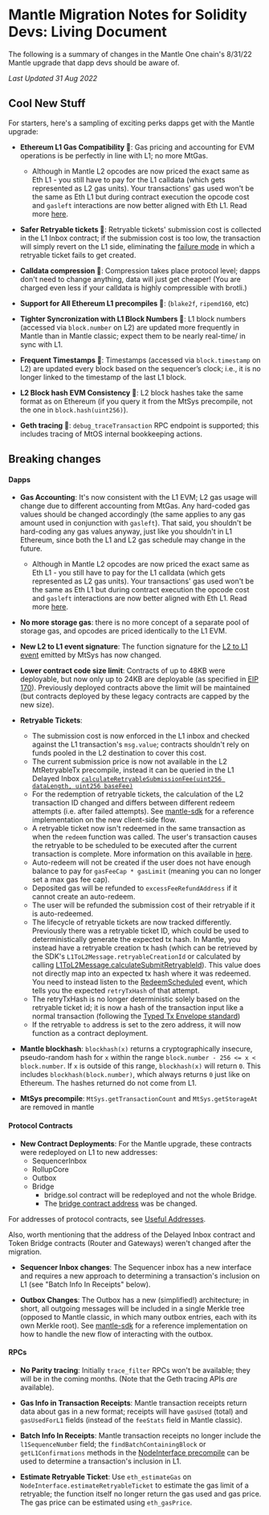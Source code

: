 # Mantle Migration Notes for Solidity Devs: Living Document

The following is a summary of changes in the Mantle One chain's 8/31/22 Mantle upgrade that dapp devs should be aware of.

_Last Updated 31 Aug 2022_

## Cool New Stuff

For starters, here's a sampling of exciting perks dapps get with the Mantle upgrade:

- **Ethereum L1 Gas Compatibility 🥳**: Gas pricing and accounting for EVM operations is be perfectly in line with L1; no more MtGas.
    - Although in Mantle L2 opcodes are now priced the exact same as Eth L1 - you still have to pay for the L1 calldata (which gets represented as L2 gas units). Your transactions' gas used won't be the same as Eth L1 but during contract execution the opcode cost and `gasleft` interactions are now better aligned with Eth L1. Read more [here](https://medium.com/mantlenetwork/understanding-mantle-2-dimensional-fees-fd1d582596c9).

- **Safer Retryable tickets 🥳**: Retryable tickets' submission cost is collected in the L1 Inbox contract; if the submission cost is too low, the transaction will simply revert on the L1 side, eliminating the [failure mode](https://developer.mantlenetwork.com/docs/l1_l2_messages#important-note-about-base-submission-fee) in which a retryable ticket fails to get created.

- **Calldata compression 🥳**: Compression takes place protocol level; dapps don't need to change anything, data will just get cheaper! (You are charged even less if your calldata is highly compressible with brotli.)

- **Support for All Ethereum L1 precompiles 🥳**: (`blake2f`, `ripemd160`, etc)

- **Tighter Syncronization with L1 Block Numbers 🥳**: L1 block numbers (accessed via `block.number` on L2) are updated more frequently in Mantle than in Mantle classic; expect them to be nearly real-time/ in sync with L1.

- **Frequent Timestamps 🥳**: Timestamps (accessed via `block.timestamp` on L2) are updated every block based on the sequencer’s clock; i.e., it is no longer linked to the timestamp of the last L1 block.

- **L2 Block hash EVM Consistency 🥳**: L2 block hashes take the same format as on Ethereum (if you query it from the MtSys precompile, not the one in `block.hash(uint256)`).

- **Geth tracing 🥳**: `debug_traceTransaction` RPC endpoint is supported; this includes tracing of MtOS internal bookkeeping actions.

## Breaking changes

#### Dapps

- **Gas Accounting**: It's now consistent with the L1 EVM; L2 gas usage will change due to different accounting from MtGas. Any hard-coded gas values should be changed accordingly (the same applies to any gas amount used in conjunction with `gasleft`). That said, you shouldn't be hard-coding any gas values anyway, just like you shouldn't in L1 Ethereum, since both the L1 and L2 gas schedule may change in the future.
    - Although in Mantle L2 opcodes are now priced the exact same as Eth L1 - you still have to pay for the L1 calldata (which gets represented as L2 gas units). Your transactions' gas used won't be the same as Eth L1 but during contract execution the opcode cost and `gasleft` interactions are now better aligned with Eth L1. Read more [here](https://medium.com/mantlenetwork/understanding-mantle-2-dimensional-fees-fd1d582596c9).

- **No more storage gas**: there is no more concept of a separate pool of storage gas, and opcodes are priced identically to the L1 EVM.

- **New L2 to L1 event signature**: The function signature for the [L2 to L1 event](../../contracts/src/precompiles/MtSys.sol#L110) emitted by MtSys has now changed.

- **Lower contract code size limit**: Contracts of up to 48KB were deployable, but now only up to 24KB are deployable (as specified in [EIP 170](https://eips.ethereum.org/EIPS/eip-170)). Previously deployed contracts above the limit will be maintained (but contracts deployed by these legacy contracts are capped by the new size).

- **Retryable Tickets**:
  - The submission cost is now enforced in the L1 inbox and checked against the L1 transaction's `msg.value`; contracts shouldn't rely on funds pooled in the L2 destination to cover this cost.
  - The current submission price is now not available in the L2 MtRetryableTx precompile, instead it can be queried in the L1 Delayed Inbox [`calculateRetryableSubmissionFee(uint256 dataLength, uint256 baseFee)`](https://github.com/mantlenetworkio/mantle/blob/01412b3cd0fca28bf9931407ca1ccfeb8714d478/contracts/src/bridge/Inbox.sol#L262)
  - For the redemption of retryable tickets, the calculation of the L2 transaction ID changed and differs between different redeem attempts (i.e. after failed attempts). See [mantle-sdk](https://github.com/mantlenetwork/mantle-sdk/tree/c-mantle-stable) for a reference implementation on the new client-side flow.
  - A retryable ticket now isn't redeemed in the same transaction as when the `redeem` function was called. The user's transaction causes the retryable to be scheduled to be executed after the current transaction is complete. More information on this available in [here](../mtos/mtos.md#redeeming-a-retryable).
  - Auto-redeem will not be created if the user does not have enough balance to pay for `gasFeeCap * gasLimit` (meaning you can no longer set a max gas fee cap).
  - Deposited gas will be refunded to `excessFeeRefundAddress` if it cannot create an auto-redeem.
  - The user will be refunded the submission cost of their retryable if it is auto-redeemed.
  - The lifecycle of retryable tickets are now tracked differently. Previously there was a retryable ticket ID, which could be used to deterministically generate the expected tx hash. In Mantle, you instead have a retryable creation tx hash (which can be retrieved by the SDK's `L1ToL2Message.retryableCreationId` or calculated by calling [L1ToL2Message.calculateSubmitRetryableId](https://github.com/mantlenetwork/mantle-sdk/blob/105bf73cb788231b6e63c510713f460b36699fcd/src/lib/message/L1ToL2Message.ts#L109-L155)). This value does not directly map into an expected tx hash where it was redeemed. You need to instead listen to the [RedeemScheduled](https://github.com/mantlenetworkio/mantle/blob/ec70ed7527597e7e1e8380a59c07e8449885e408/contracts/src/precompiles/MtRetryableTx.sol#L85-L93) event, which tells you the expected `retryTxHash` of that attempt.
  - The retryTxHash is no longer deterministic solely based on the retryable ticket id; it is now a hash of the transaction input like a normal transaction (following the [Typed Tx Envelope standard](https://eips.ethereum.org/EIPS/eip-2718))
  - If the retryable `to` address is set to the zero address, it will now function as a contract deployment.
- **Mantle blockhash**: `blockhash(x)` returns a cryptographically insecure, pseudo-random hash for `x` within the range `block.number - 256 <= x < block.number`. If `x` is outside of this range, `blockhash(x)` will return `0`. This includes `blockhash(block.number)`, which always returns `0` just like on Ethereum. The hashes returned do not come from L1.
- **MtSys precompile**: `MtSys.getTransactionCount` and `MtSys.getStorageAt` are removed in mantle

#### Protocol Contracts

- **New Contract Deployments**: For the Mantle upgrade, these contracts were redeployed on L1 to new addresses:
  - SequencerInbox
  - RollupCore
  - Outbox
  - Bridge
    - bridge.sol contract will be redeployed and not the whole Bridge.
    - The [bridge contract address](https://etherscan.io/address/0x011B6E24FfB0B5f5fCc564cf4183C5BBBc96D515) was be changed.

For addresses of protocol contracts, see [Useful Addresses](../useful-addresses.md).

Also, worth mentioning that the address of the Delayed Inbox contract and Token Bridge contracts (Router and Gateways) weren't changed after the migration.

- **Sequencer Inbox changes**: The Sequencer inbox has a new interface and requires a new approach to determining a transaction's inclusion on L1 (see "Batch Info In Receipts" below).

- **Outbox Changes**: The Outbox has a new (simplified!) architecture; in short, all outgoing messages will be included in a single Merkle tree (opposed to Mantle classic, in which many outbox entries, each with its own Merkle root). See [mantle-sdk](https://github.com/mantlenetwork/mantle-sdk/tree/c-mantle) for a reference implementation on how to handle the new flow of interacting with the outbox.

#### RPCs

- **No Parity tracing**: Initially `trace_filter` RPCs won't be available; they will be in the coming months. (Note that the Geth tracing APIs _are_ available).

- **Gas Info in Transaction Receipts**: Mantle transaction receipts return data about gas in a new format; receipts will have `gasUsed` (total) and `gasUsedForL1` fields (instead of the `feeStats` field in Mantle classic).

- **Batch Info In Receipts**: Mantle transaction receipts no longer include the `l1SequenceNumber` field; the `findBatchContainingBlock` or `getL1Confirmations` methods in the [NodeInterface precompile](../../contracts/src/node-interface/NodeInterface.sol) can be used to determine a transaction's inclusion in L1.

- **Estimate Retryable Ticket**: Use `eth_estimateGas` on `NodeInterface.estimateRetryableTicket` to estimate the gas limit of a retryable; the function itself no longer return the gas used and gas price. The gas price can be estimated using `eth_gasPrice`.
